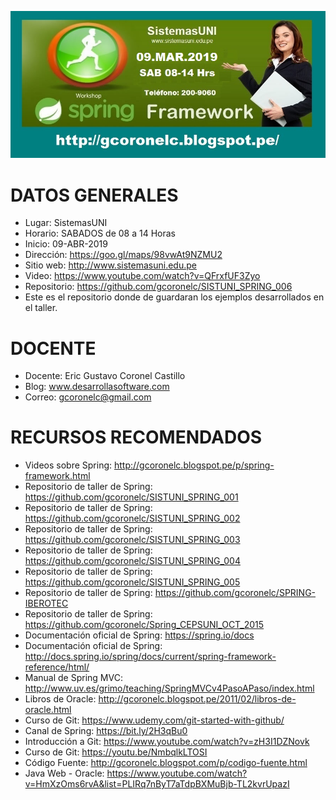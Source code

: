 ![Spring Framework](https://raw.githubusercontent.com/gcoronelc/SISTUNI_SPRING_006/master/Spring06B.jpg)


# DATOS GENERALES

- Lugar: SistemasUNI
- Horario: SABADOS de 08 a 14 Horas
- Inicio: 09-ABR-2019
- Dirección: https://goo.gl/maps/98vwAt9NZMU2
- Sitio web: http://www.sistemasuni.edu.pe
- Video: https://www.youtube.com/watch?v=QFrxfUF3Zyo
- Repositorio: https://github.com/gcoronelc/SISTUNI_SPRING_006
- Este es el repositorio donde de guardaran los ejemplos desarrollados en el taller.


# DOCENTE

- Docente: Eric Gustavo Coronel Castillo
- Blog: www.desarrollasoftware.com
- Correo: gcoronelc@gmail.com

# RECURSOS RECOMENDADOS

- Videos sobre Spring: http://gcoronelc.blogspot.pe/p/spring-framework.html
- Repositorio de taller de Spring: https://github.com/gcoronelc/SISTUNI_SPRING_001
- Repositorio de taller de Spring: https://github.com/gcoronelc/SISTUNI_SPRING_002
- Repositorio de taller de Spring: https://github.com/gcoronelc/SISTUNI_SPRING_003
- Repositorio de taller de Spring: https://github.com/gcoronelc/SISTUNI_SPRING_004
- Repositorio de taller de Spring: https://github.com/gcoronelc/SISTUNI_SPRING_005
- Repositorio de taller de Spring: https://github.com/gcoronelc/SPRING-IBEROTEC
- Repositorio de taller de Spring: https://github.com/gcoronelc/Spring_CEPSUNI_OCT_2015
- Documentación oficial de Spring: https://spring.io/docs
- Documentación oficial de Spring: http://docs.spring.io/spring/docs/current/spring-framework-reference/html/
- Manual de Spring MVC: http://www.uv.es/grimo/teaching/SpringMVCv4PasoAPaso/index.html
- Libros de Oracle: http://gcoronelc.blogspot.pe/2011/02/libros-de-oracle.html
- Curso de Git: https://www.udemy.com/git-started-with-github/
- Canal de Spring: https://bit.ly/2H3qBu0
- Introducción a Git: https://www.youtube.com/watch?v=zH3I1DZNovk
- Curso de Git: https://youtu.be/NmbqlkLTOSI
- Código Fuente: http://gcoronelc.blogspot.com/p/codigo-fuente.html
- Java Web - Oracle: https://www.youtube.com/watch?v=HmXzOms6rvA&list=PLIRq7nByT7aTdpBXMuBjb-TL2kvrUpazI





